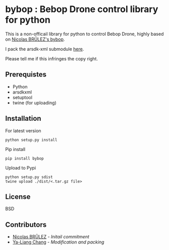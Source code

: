 # bybop : Bebop Drone control library for python

This is a non-officail library for python to control Bebop Drone, highly based on [Nicolas BRÛLEZ's bybop](https://github.com/N-Bz/bybop).

I pack the arsdk-xml submodule [here](https://github.com/amjltc295/arsdkxml).

Please tell me if this infringes the copy right.

## Prerequistes

* Python
* arsdkxml
* setuptool
* twine (for uploading)

## Installation

For latest version
```
python setup.py install
```

Pip install
```
pip install bybop
```

Upload to Pypi
```
python setup.py sdist
twine upload ./dist/<.tar.gz file>
```

## License

BSD

## Contributors

* [Nicolas BRÛLEZ](https://github.com/N-Bz) - *Initail commitment*
* [Ya-Liang Chang](https://github.com/amjltc295) - *Modification and packing*
